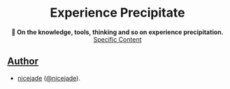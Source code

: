 <h1 align="center">Experience Precipitate</h1>

<div align="center">
  <strong>
    🏹 On the knowledge, tools, thinking and so on experience precipitation.
  </strong>
</div>

<div align="center">
  <a href="https://github.com/nicejade/experience-precipitate/issues">Specific Content</>
</div>
  
## Author

- [nicejade](https://aboutme.lovejade.cn/?utm_source=experience-precipitate)  ([@nicejade](https://github.lovejade.cn/?utm_source=experience-precipitate)).
